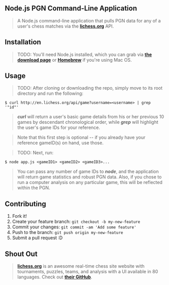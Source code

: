 ## Node.js PGN Command-Line Application
> A Node.js command-line application that pulls PGN data for any of a user's chess matches via the [**lichess.org**](http://lichess.org) API.

## Installation
> TODO: You'll need Node.js installed, which you can grab via [**the download page**](http://nodejs.org/#download) or [**Homebrew**](http://brew.sh/) if you're using Mac OS.

## Usage
> TODO: After cloning or downloading the repo, simply move to its root directory and run the following:

```
$ curl http://en.lichess.org/api/game?username=<username> | grep '"id"'
```
> **_curl_** will return a user's basic game details from his or her previous 10 games by descendant chronological order,
> while **_grep_** will highlight the user's game IDs for your reference.

> Note that this first step is optional -- if you already have your reference gameID(s) on hand, use those.

> TODO: Next, run:

```
$ node app.js <gameID1> <gameID2> <gameID3>...
```

> You can pass any number of game IDs to **_node_**, and the application will return game statistics and robust PGN data.
> Also, if you chose to run a computer analysis on any particular game, this will be reflected within the PGN.

## Contributing

1. Fork it!
2. Create your feature branch: `git checkout -b my-new-feature`
3. Commit your changes: `git commit -am 'Add some feature'`
4. Push to the branch: `git push origin my-new-feature`
5. Submit a pull request :D

## Shout Out
> [**lichess.org**](http://lichess.org) is an awesome real-time chess site website with tournaments, puzzles, teams, and analysis with a UI available in 80 languages.
> Check out [**their GitHub**](https://github.com/ornicar/lila).
